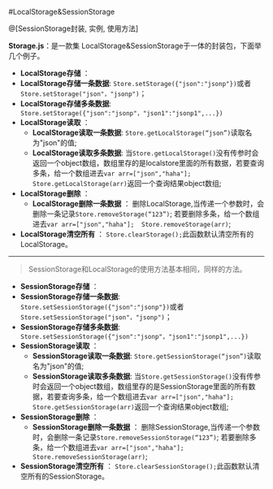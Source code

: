#LocalStorage&SessionStorage

@[SessionStorage封装, 实例, 使用方法]

**Storage.js**：是一款集 LocalStorage&SessionStorage于一体的封装包，下面举几个例子。
 
- **LocalStorage存储** ：
 - **LocalStorage存储一条数据**:
 `Store.setStorage({"json":"jsonp"})`或者`Store.setStorage("json"，"jsonp")`；
 - **LocalStorage存储多条数据**:
 `Store.setStorage({"json":"jsonp"，"json1":"jsonp1",...})`
- **LocalStorage读取** ：
	- **LocalStorage读取一条数据**: 
 `Store.getLocalStorage(“json”)`读取名为"json"的值;
	- **LocalStorage读取多条数据**:
	 当`Store.getLocalStorage()`没有传参时会返回一个object数组，数组里存的是localstore里面的所有数据，若要查询多条，给一个数组进去`var arr=["json","haha"];  Store.getLocalStorage(arr)`返回一个查询结果object数组;
- **LocalStorage删除** ：
	- **LocalStorage删除一条数据** ：
	 删除LocalStorage,当传递一个参数时，会删除一条记录`Store.removeStorage(“123”)`;
	若要删除多条，给一个数组进去`var arr=["json","haha"];  Store.removeStorage(arr)`;
- **LocalStorage清空所有** ：
	  `Store.clearStorage();`此函数默认清空所有的LocalStorage。
	  
-------------------
>SessionStorage和LocalStorage的使用方法基本相同，同样的方法。


- **SessionStorage存储** ：
 - **SessionStorage存储一条数据**:
 `Store.setSessionStorage({"json":"jsonp"})`或者`Store.setSessionStorage("json"，"jsonp")`；
 - **SessionStorage存储多条数据**:
 `Store.setSessionStorage({"json":"jsonp"，"json1":"jsonp1",...})`
- **SessionStorage读取** ：
	- **SessionStorage读取一条数据**: 
 `Store.getSessionStorage(“json”)`读取名为"json"的值;
	- **SessionStorage读取多条数据**:
	 当`Store.getSessionStorage()`没有传参时会返回一个object数组，数组里存的是SessionStorage里面的所有数据，若要查询多条，给一个数组进去`var arr=["json","haha"];  Store.getSessionStorage(arr)`返回一个查询结果object数组;
- **SessionStorage删除** ：
	- **SessionStorage删除一条数据** ：
	 删除SessionStorage,当传递一个参数时，会删除一条记录`Store.removeSessionStorage(“123”)`;
	若要删除多条，给一个数组进去`var arr=["json","haha"];  Store.removeSessionStorage(arr)`;
- **SessionStorage清空所有** ：
	  `Store.clearSessionStorage();`此函数默认清空所有的SessionStorage。
